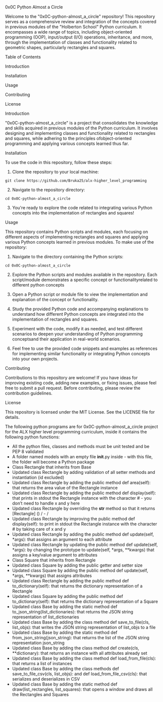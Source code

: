 0x0C Python Almost a Circle

Welcome to the "0x0C-python-almost_a_circle" repository! This repository serves as a comprehensive review and integration of the concepts covered in previous modules of the "Holberton School" Python curriculum. It encompasses a wide range of topics, including object-oriented programming (OOP), input/output (I/O) operations, inheritance, and more, through the implementation of classes and functionality related to geometric shapes, particularly rectangles and squares.

Table of Contents

Introduction

Installation

Usage

Contributing

License

Introduction

"0x0C-python-almost_a_circle" is a project that consolidates the knowledge and skills acquired in previous modules of the Python curriculum. It involves designing and implementing classes and functionality related to rectangles and squares, while adhering to the principles ofobject-oriented programming and applying various concepts learned thus far.

Installation

To use the code in this repository, follow these steps:

1. Clone the repository to your local machine:

```
git clone https://github.com/Bruka25/alx-higher_level_programming
```
2. Navigate to the repository directory:

```
cd 0x0C-python-almost_a_circle
```
3. You're ready to explore the code related to integrating various Python concepts into the implementation of rectangles and squares!

Usage

This repository contains Python scripts and modules, each focusing on different aspects of implementing rectangles and squares and applying various Python concepts learned in previous modules. To make use of the repository:

1. Navigate to the directory containing the Python scripts:

```
cd 0x0C-python-almost_a_circle
```
2. Explore the Python scripts and modules available in the repository. Each script/module demonstrates a specific concept or functionalityrelated to different python concepts

3. Open a Python script or module file to view the implementation and explanation of the concept or functionality.

4. Study the provided Python code and accompanying explanations to understand how different Python concepts are integrated into the implementation of rectangles and squares.

5. Experiment with the code, modify it as needed, and test different scenarios to deepen your understanding of Python programming conceptsand their application in real-world scenarios.

6. Feel free to use the provided code snippets and examples as references for implementing similar functionality or integrating Python concepts into your own projects.

Contributing

Contributions to this repository are welcome! If you have ideas for improving existing code, adding new examples, or fixing issues, please feel free to submit a pull request. Before contributing, please review the contribution guidelines.

License

This repository is licensed under the MIT License. See the LICENSE file for details.


The following python programs are for 0x0C-python-almost_a_circle project for the ALX higher level programming curriculum, inside it contains the following python functions:

* All the python files, classes and methods must be unit tested and be PEP 8 validated
* A folder named models with an empty file __init__.py inside - with this file, the folder will become a Python package
* Class Rectangle that inherits from Base
* Updated class Rectangle by adding validation of all setter methods and instantiation (id excluded)
* Updated class Rectangle by adding the public method def area(self): that returns the area value of the Rectangle instance
* Updated class Rectangle by adding the public method def display(self): that prints in stdout the Rectangle instance with the character # - you don’t need to handle x and y here
* Updated class Rectangle by overriding the __str__ method so that it returns [Rectangle] (<id>) <x>/<y> - <width>/<height>
* Updated class Rectangle by improving the public method def display(self): to print in stdout the Rectangle instance with the character # by taking care of x and y
* Updated class Rectangle by adding the public method def update(self, *args): that assigns an argument to each attribute
* Updated class Rectangle by updating the public method def update(self, *args): by changing the prototype to update(self, *args, **kwargs) that assigns a key/value argument to attributes
* Class Square that inherits from Rectangle
* Updated class Square by adding the public getter and setter size
* Updated class Square by adding the public method def update(self, *args, **kwargs) that assigns attributes
* Updated class Rectangle by adding the public method def to_dictionary(self): that returns the dictionary representation of a Rectangle
* Updated class Square by adding the public method def to_dictionary(self): that returns the dictionary representation of a Square
* Updated class Base by adding the static method def to_json_string(list_dictionaries): that returns the JSON string representation of list_dictionaries
* Updated class Base by adding the class method def save_to_file(cls, list_objs): that writes the JSON string representation of list_objs to a file
* Updated class Base by adding the static method def from_json_string(json_string): that returns the list of the JSON string representation json_string
* Updated class Base by adding the class method def create(cls, **dictionary): that returns an instance with all attributes already set
* Updated class Base by adding the class method def load_from_file(cls): that returns a list of instances
* Updated class Base by adding the class methods def save_to_file_csv(cls, list_objs): and def load_from_file_csv(cls): that serializes and deserializes in CSV
* Updated class Base by adding the static method def draw(list_rectangles, list_squares): that opens a window and draws all the Rectangles and Squares
